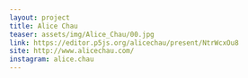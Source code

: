 ```yaml
---
layout: project
title: Alice Chau
teaser: assets/img/Alice_Chau/00.jpg
link: https://editor.p5js.org/alicechau/present/NtrWcxOu8
site: http://www.alicechau.com/
instagram: alice.chau
---
```

